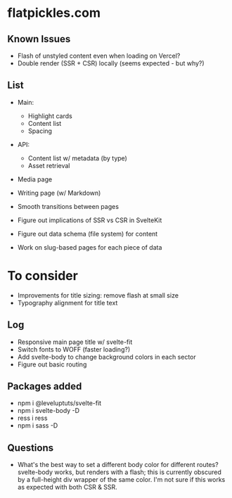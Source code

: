 # flatpickles.com

## Known Issues
* Flash of unstyled content even when loading on Vercel?
* Double render (SSR + CSR) locally (seems expected - but why?)

## List
* Main:
    * Highlight cards
    * Content list
    * Spacing
* API:
    * Content list w/ metadata (by type)
    * Asset retrieval
* Media page
* Writing page (w/ Markdown)

* Smooth transitions between pages
* Figure out implications of SSR vs CSR in SvelteKit
* Figure out data schema (file system) for content
* Work on slug-based pages for each piece of data

# To consider
* Improvements for title sizing: remove flash at small size
* Typography alignment for title text

## Log
* Responsive main page title w/ svelte-fit
* Switch fonts to WOFF (faster loading?)
* Add svelte-body to change background colors in each sector
* Figure out basic routing

## Packages added
* npm i @leveluptuts/svelte-fit
* npm i svelte-body -D
* ress i ress
* npm i sass -D

## Questions
* What's the best way to set a different body color for different routes? svelte-body works, but renders with a flash; this is currently obscured by a full-height div wrapper of the same color. I'm not sure if this works as expected with both CSR & SSR.